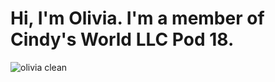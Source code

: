# Hi, I'm Olivia. I'm a member of Cindy's World LLC Pod 18.

![olivia clean](https://github.com/olivia3215/olivia3215/assets/159092139/4708e635-4555-417b-8b58-6810d898592a)

